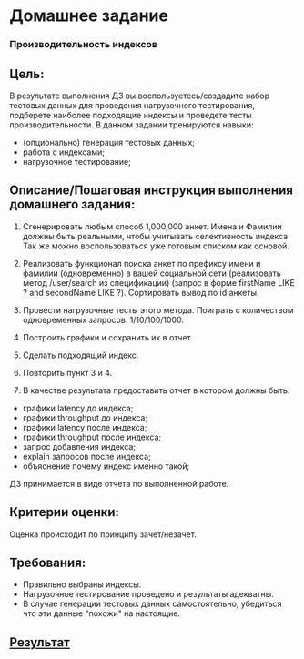 # Домашнее задание

### Производительность индексов

## Цель:

В результате выполнения ДЗ вы воспользуетесь/создадите набор тестовых данных для проведения нагрузочного тестирования, подберете наиболее подходящие индексы и проведете тесты производительности.
В данном задании тренируются навыки:

- (опционально) генерация тестовых данных;
- работа с индексами;
- нагрузочное тестирование;

## Описание/Пошаговая инструкция выполнения домашнего задания:

1. Сгенерировать любым способ 1,000,000 анкет. Имена и Фамилии должны быть реальными, чтобы учитывать селективность индекса. Так же можно воспользоваться уже готовым списком как основой.

2. Реализовать функционал поиска анкет по префиксу имени и фамилии (одновременно) в вашей социальной сети (реализовать метод /user/search из спецификации) (запрос в форме firstName LIKE ? and secondName LIKE ?). Сортировать вывод по id анкеты.

3. Провести нагрузочные тесты этого метода. Поиграть с количеством одновременных запросов. 1/10/100/1000.

4. Построить графики и сохранить их в отчет

5. Сделать подходящий индекс.

6. Повторить пункт 3 и 4.

7. В качестве результата предоставить отчет в котором должны быть:
- графики latency до индекса;
- графики throughput до индекса;
- графики latency после индекса;
- графики throughput после индекса;
- запрос добавления индекса;
- explain запросов после индекса;
- объяснение почему индекс именно такой;

ДЗ принимается в виде отчета по выполненной работе.

## Критерии оценки:

Оценка происходит по принципу зачет/незачет.

## Требования:

- Правильно выбраны индексы.
- Нагрузочное тестирование проведено и результаты адекватны.
- В случае генерации тестовых данных самостоятельно, убедиться что эти данные "похожи" на настоящие.

## [Результат](result/README.md)